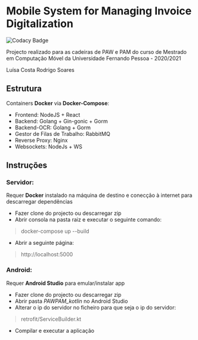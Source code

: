 # Mobile System for Managing Invoice Digitalization

![Codacy Badge](https://app.codacy.com/project/badge/Grade/7a53689b527a47f3845dbedea5541d62)

Projecto realizado para as cadeiras de PAW e PAM do curso de Mestrado em Computação Móvel da Universidade Fernando Pessoa - 2020/2021

Luísa Costa
Rodrigo Soares

## Estrutura

Containers **Docker** via **Docker-Compose**:
- Frontend: NodeJS + React
- Backend: Golang + Gin-gonic + Gorm
- Backend-OCR: Golang + Gorm
- Gestor de Filas de Trabalho: RabbitMQ
- Reverse Proxy: Nginx
- Websockets: NodeJs + WS

## Instruções

### Servidor:

Requer **Docker** instalado na máquina de destino e conecção à internet para descarregar dependências
- Fazer clone do projecto ou descarregar zip
- Abrir consola na pasta raiz e executar o seguinte comando:
> docker-compose up --build
- Abrir a seguinte página:
> http://localhost:5000

### Android:

Requer **Android Studio** para emular/instalar app
 - Fazer clone do projecto ou descarregar zip
 - Abrir pasta *PAWPAM_kotlin* no Android Studio
 - Alterar o ip do servidor no ficheiro para que seja o ip do servidor:
 >  retrofit/ServiceBuilder.kt
 - Compilar e executar a aplicação